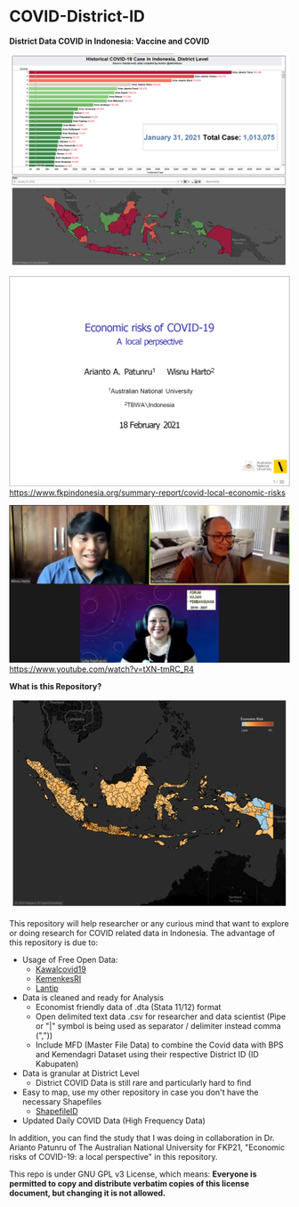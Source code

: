 # COVID-District-ID
**District Data COVID in Indonesia: Vaccine and COVID**

![COVID FKP](https://github.com/akirawisnu/COVID-District-ID/blob/main/1dcd1a7d-50c2-4848-ab83-57793d307783.png?raw=true)

[![FKP21 - COVID](https://github.com/akirawisnu/COVID-District-ID/blob/main/cc6bb8a3-3826-4bd8-9139-ebe3508edb05.png?raw=true)](https://www.fkpindonesia.org/summary-report/covid-local-economic-risks)
https://www.fkpindonesia.org/summary-report/covid-local-economic-risks

[![FKP21 - youtube](https://github.com/akirawisnu/COVID-District-ID/blob/main/Screen-Shot-2021-03-12-at-09.54.57-1024x575.png?raw=true)](https://www.youtube.com/watch?v=tXN-tmRC_R4)
https://www.youtube.com/watch?v=tXN-tmRC_R4

**What is this Repository?**

![DistrictMap](https://github.com/akirawisnu/COVID-District-ID/blob/main/DALY-1.png?raw=true)

This repository will help researcher or any curious mind that want to explore or doing research for COVID related data in Indonesia. The advantage of this repository is due to:
* Usage of Free Open Data:
	* [Kawalcovid19](https://kawalcovid19.id/)
	* [KemenkesRI](https://www.kemkes.go.id/)
	* [Lantip](https://lantip.xyz/)
* Data is cleaned and ready for Analysis
	* Economist friendly data of .dta (Stata 11/12) format
	* Open delimited text data .csv for researcher and data scientist (Pipe or "|" symbol is being used as separator / delimiter instead comma (","))
	* Include MFD (Master File Data) to combine the Covid data with BPS and Kemendagri Dataset using their respective District ID (ID Kabupaten)
* Data is granular at District Level
	* District COVID Data is still rare and particularly hard to find
* Easy to map, use my other repository in case you don't have the necessary Shapefiles
	* [ShapefileID](https://github.com/akirawisnu/GIS_Shapefile_2020_ID)
* Updated Daily COVID Data (High Frequency Data)
	
In addition, you can find the study that I was doing in collaboration in Dr. Arianto Patunru of The Australian National University for FKP21, "Economic risks of COVID-19: a local perspective" in this repository. 

This repo is under GNU GPL v3 License, which means:
**Everyone is permitted to copy and distribute verbatim copies of this license document, but changing it is not allowed.**
